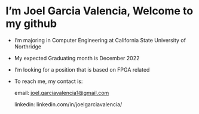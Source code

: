 # I’m Joel Garcia Valencia, Welcome to my github

-  I’m majoring in Computer Engineering at California State University of Northridge
-  My expected Graduating month is December 2022
-  I’m looking for a position that is based on FPGA related 
-  To reach me, my contact is:
  
   email: joel.garciavalencia1@gmail.com  
   
   linkedin: linkedin.com/in/joelgarciavalencia/

<!---
joelgarcia1/joelgarcia1 is a ✨ special ✨ repository because its `README.md` (this file) appears on your GitHub profile.
You can click the Preview link to take a look at your changes.
--->
